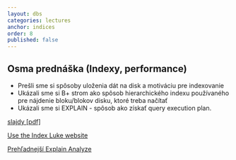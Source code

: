 ```yaml
---
layout: dbs
categories: lectures
anchor: indices
order: 8
published: false
---
```

## Osma prednáška (Indexy, performance)

* Prešli sme si spôsoby uloženia dát na disk a motiváciu pre indexovanie
* Ukázali sme si B+ strom ako spôsob hierarchického indexu používaného pre nájdenie bloku/blokov disku, ktoré treba načítať
* Ukázali sme si EXPLAIN - spôsob ako získať query execution plan.

[slajdy [pdf]](/lectures/files/08_Indexes.pdf)

[Use the Index Luke website](http://use-the-index-luke.com/)

[Prehľadnejší Explain Analyze](http://explain.depesz.com/)
